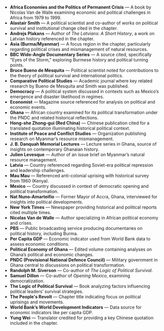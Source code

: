 - **Africa Economies and the Politics of Permanent Crisis** — A book by Nicolas Van de Walle examining economic and political challenges in Africa from 1979 to 1999.  
- **Alastair Smith** — A political scientist and co-author of works on political survival and institutional change cited in the chapter.  
- **Andrejs Plakans** — Author of *The Latvians: A Short History*, a work on Latvian history referenced in the chapter.  
- **Asia (Burma/Myanmar)** — A focus region in the chapter, particularly regarding political crises and mismanagement of natural resources.  
- **BBC Wide-Angle Documentary Series** — A source cited, specifically "Eyes of the Storm," exploring Burmese history and political turning points.  
- **Bruce Bueno de Mesquita** — Political scientist noted for contributions to the theory of political survival and international politics.  
- **Comparative Political Studies** — Academic journal where key related research by Bueno de Mesquita and Smith was published.  
- **Democracy** — A political system discussed in contexts such as Mexico’s emergence and disaster likelihood in regimes.  
- **Economist** — Magazine source referenced for analysis on political and economic events.  
- **Ghana** — African country examined for its political transformation under the PNDC and related historical reflections.  
- **Hong-she Zhong-gui (Red China)** — Chinese publication cited for a translated quotation illuminating historical political context.  
- **Institute of Peace and Conflict Studies** — Organization publishing research on Myanmar’s resource mismanagement.  
- **J. B. Danquah Memorial Lectures** — Lecture series in Ghana, source of insights on contemporary Ghanaian history.  
- **Julien Levesque** — Author of an issue brief on Myanmar’s natural resource management.  
- **Latvia** — Country referenced regarding Soviet-era political repression and leadership challenges.  
- **Mau Mau** — Referenced anti-colonial uprising with historical survey from 1960 (Kenya).  
- **Mexico** — Country discussed in context of democratic opening and political transformation.  
- **Nat Nuno-Amarteifio** — Former Mayor of Accra, Ghana, interviewed for insights into political developments.  
- **New York Times** — Newspaper providing historical and political reports cited multiple times.  
- **Nicolas Van de Walle** — Author specializing in African political economy and crises.  
- **PBS** — Public broadcasting service producing documentaries on political history, including Burma.  
- **Per Capita GDP** — Economic indicator used from World Bank data to assess economic conditions.  
- **Political Economy of Ghana** — Edited volume containing analyses on Ghana’s political and economic changes.  
- **PNDC (Provisional National Defence Council)** — Military government in Ghana central to discussions on political transformation.  
- **Randolph M. Siverson** — Co-author of *The Logic of Political Survival*.  
- **Samuel Dillon** — Co-author of *Opening Mexico*, examining democratization.  
- **The Logic of Political Survival** — Book analyzing factors influencing political leaders’ survival strategies.  
- **The People's Revolt** — Chapter title indicating focus on political uprisings and movements.  
- **World Bank’s World Development Indicators** — Data source for economic indicators like per capita GDP.  
- **Yung Wei** — Translator credited for providing a key Chinese quotation included in the chapter.
